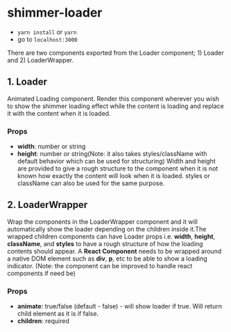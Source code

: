 # shimmer-loader

- `yarn install` or `yarn`
- go to `localhost:3000`

There are two components exported from the Loader component; 1)  Loader and 2) LoaderWrapper.

## 1. Loader
Animated Loading component. Render this component wherever you wish to show the shimmer loading effect while the content is loading and replace it with the content when it is loaded.
### Props
- **width**: number or string
- **height**: number or string(Note: it also takes styles/className with default behavior which can be used for structuring)
Width and height are provided to give a rough structure to the component when it is not known how exactly the content will look when it is loaded. styles or className can also be used for the same purpose.

## 2. LoaderWrapper
Wrap the components in the LoaderWrapper component and it will automatically show the loader depending on the children inside it.The wrapped children components can have Loader props i.e. **width**, **height**, **className**, and **styles** to have a rough structure of how the loading contents should appear. A **React Component** needs to be wrapped around a native DOM element such as **div**, **p**, etc to be able to show a loading indicator. (Note: the component can be improved to handle react components if need be)

### Props 
- **animate**: true/false (default - false) - will show loader if true. Will return child element as it is if false.
- **children**: required
